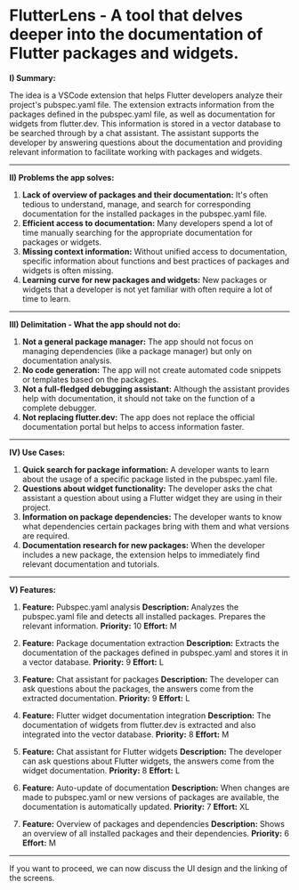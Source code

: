 # FlutterLens - A tool that delves deeper into the documentation of Flutter packages and widgets.

**I) Summary:**

The idea is a VSCode extension that helps Flutter developers analyze their project's pubspec.yaml file. The extension extracts information from the packages defined in the pubspec.yaml file, as well as documentation for widgets from flutter.dev. This information is stored in a vector database to be searched through by a chat assistant. The assistant supports the developer by answering questions about the documentation and providing relevant information to facilitate working with packages and widgets.

---

**II) Problems the app solves:**

1. **Lack of overview of packages and their documentation:** It's often tedious to understand, manage, and search for corresponding documentation for the installed packages in the pubspec.yaml file.
2. **Efficient access to documentation:** Many developers spend a lot of time manually searching for the appropriate documentation for packages or widgets.
3. **Missing context information:** Without unified access to documentation, specific information about functions and best practices of packages and widgets is often missing.
4. **Learning curve for new packages and widgets:** New packages or widgets that a developer is not yet familiar with often require a lot of time to learn.

---

**III) Delimitation - What the app should not do:**

1. **Not a general package manager:** The app should not focus on managing dependencies (like a package manager) but only on documentation analysis.
2. **No code generation:** The app will not create automated code snippets or templates based on the packages.
3. **Not a full-fledged debugging assistant:** Although the assistant provides help with documentation, it should not take on the function of a complete debugger.
4. **Not replacing flutter.dev:** The app does not replace the official documentation portal but helps to access information faster.

---

**IV) Use Cases:**

1. **Quick search for package information:** A developer wants to learn about the usage of a specific package listed in the pubspec.yaml file.
2. **Questions about widget functionality:** The developer asks the chat assistant a question about using a Flutter widget they are using in their project.
3. **Information on package dependencies:** The developer wants to know what dependencies certain packages bring with them and what versions are required.
4. **Documentation research for new packages:** When the developer includes a new package, the extension helps to immediately find relevant documentation and tutorials.

---

**V) Features:**

1. **Feature:** Pubspec.yaml analysis
   **Description:** Analyzes the pubspec.yaml file and detects all installed packages. Prepares the relevant information.
   **Priority:** 10
   **Effort:** M

2. **Feature:** Package documentation extraction
   **Description:** Extracts the documentation of the packages defined in pubspec.yaml and stores it in a vector database.
   **Priority:** 9
   **Effort:** L

3. **Feature:** Chat assistant for packages
   **Description:** The developer can ask questions about the packages, the answers come from the extracted documentation.
   **Priority:** 9
   **Effort:** L

4. **Feature:** Flutter widget documentation integration
   **Description:** The documentation of widgets from flutter.dev is extracted and also integrated into the vector database.
   **Priority:** 8
   **Effort:** M

5. **Feature:** Chat assistant for Flutter widgets
   **Description:** The developer can ask questions about Flutter widgets, the answers come from the widget documentation.
   **Priority:** 8
   **Effort:** L

6. **Feature:** Auto-update of documentation
   **Description:** When changes are made to pubspec.yaml or new versions of packages are available, the documentation is automatically updated.
   **Priority:** 7
   **Effort:** XL

7. **Feature:** Overview of packages and dependencies
   **Description:** Shows an overview of all installed packages and their dependencies.
   **Priority:** 6
   **Effort:** M

---

If you want to proceed, we can now discuss the UI design and the linking of the screens.